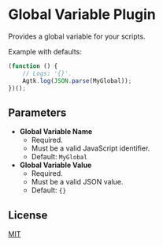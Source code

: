 # Global Variable Plugin

Provides a global variable for your scripts.

Example with defaults:

```javascript
(function () {
    // Logs: '{}'.
    Agtk.log(JSON.parse(MyGlobal));
})();
```

## Parameters

-   **Global Variable Name**
    -   Required.
    -   Must be a valid JavaScript identifier.
    -   Default: `MyGlobal`
-   **Global Variable Value**
    -   Required.
    -   Must be a valid JSON value.
    -   Default: `{}`

## License

[MIT](../../LICENSE)
